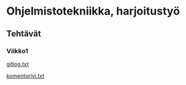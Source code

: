 # Ohjelmistotekniikka, harjoitustyö
## Tehtävät
### Viikko1
[gitlog.txt](https://github.com/h4lk0/ot-harjoitustyo/blob/master/laskarit/viikko1/gitlog.txt)

[komentorivi.txt](https://github.com/h4lk0/ot-harjoitustyo/blob/master/laskarit/viikko1/komentorivi.txt)
